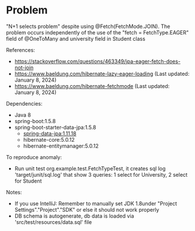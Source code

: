 # Problem
"N+1 selects problem" despite using @Fetch(FetchMode.JOIN). The problem occurs independently of the use of the "fetch = FetchType.EAGER" field of @OneToMany and university field in Student class

References:
* https://stackoverflow.com/questions/463349/jpa-eager-fetch-does-not-join
* https://www.baeldung.com/hibernate-lazy-eager-loading (Last updated: January 8, 2024)
* https://www.baeldung.com/hibernate-fetchmode (Last updated: January 8, 2024)

Dependencies:
- Java 8
- spring-boot:1.5.8 
- spring-boot-starter-data-jpa:1.5.8 
  - [spring-data-jpa:1.11.18](https://docs.spring.io/spring-data/jpa/docs/1.11.8.RELEASE/reference/html/)
  - hibernate-core:5.0.12
  - hibernate-entitymanager:5.0.12

To reproduce anomaly:
- Run unit test org.example.test.FetchTypeTest, it creates sql log 'target/junit/sql.log' that show 3 queries: 1 select for University, 2 select for Student  

Notes:
- If you use IntelliJ: Remember to manually set JDK 1.8under "Project Settings"."Project"."SDK" or else it should not work properly
- DB schema is autogenerate, db data is loaded via 'src/test/resources/data.sql' file